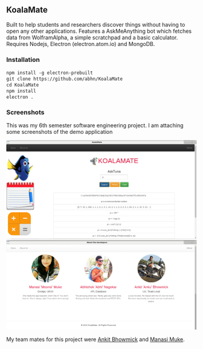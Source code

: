 ## KoalaMate

Built to help students and researchers discover things without having to open any other applications. Features a AskMeAnything bot which fetches data from WolframAlpha, a simple scratchpad and a basic calculator. Requires Nodejs, Electron (electron.atom.io) and MongoDB.

### Installation
```
npm install -g electron-prebuilt
git clone https://github.com/abhn/KoalaMate
cd KoalaMate
npm install
electron .
```

### Screenshots

This was my 6th semester software engineering project. I am attaching some screenshots of the demo application

![KoalaMate](https://raw.githubusercontent.com/abhn/KoalaMate/master/static/koala1.png)
![KoalaMate](https://raw.githubusercontent.com/abhn/KoalaMate/master/static/koala2.png)

My team mates for this project were [Ankit Bhowmick](https://github.com/ankub) and [Manasi Muke](https://github.com/manasimuke).
